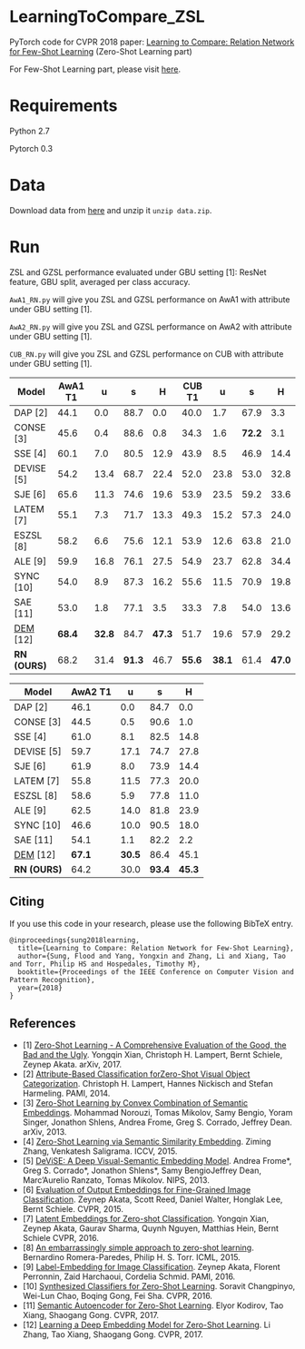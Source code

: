 # LearningToCompare_ZSL

PyTorch code for CVPR 2018 paper: [Learning to Compare: Relation Network for Few-Shot Learning](https://arxiv.org/abs/1711.06025) (Zero-Shot Learning part)

For Few-Shot Learning part, please visit [here](https://github.com/songrotek/LearningToCompare_FSL).

# Requirements

Python 2.7

Pytorch 0.3

# Data
Download data from [here](http://www.robots.ox.ac.uk/~lz/DEM_cvpr2017/data.zip) and unzip it `unzip data.zip`.

# Run
ZSL and GZSL performance evaluated under GBU setting [1]: ResNet feature, GBU split, averaged per class accuracy.

`AwA1_RN.py` will give you ZSL and GZSL performance on AwA1 with attribute under GBU setting [1].

`AwA2_RN.py` will give you ZSL and GZSL performance on AwA2 with attribute under GBU setting [1].

`CUB_RN.py` will give you ZSL and GZSL performance on CUB with attribute under GBU setting [1].


| Model      |   AwA1 T1    |    u    |    s    |    H    |   CUB T1    |    u    |    s    |    H    |
|------------|---------|---------|---------|---------|---------|---------|---------|---------|
| DAP [2]      |   44.1  |   0.0   |   88.7  |   0.0   |   40.0  |   1.7   |   67.9  |   3.3   |
| CONSE [3]     |   45.6  |   0.4   |   88.6  |   0.8   |   34.3  |   1.6   |   **72.2**  |   3.1   |
| SSE [4]       |   60.1  |   7.0   |   80.5  |   12.9  |   43.9  |   8.5   |   46.9  |   14.4  |
| DEVISE [5]    |   54.2  |   13.4  |   68.7  |   22.4  |   52.0  |   23.8  |   53.0  |   32.8  |
| SJE [6]       |   65.6  |   11.3  |   74.6  |   19.6  |   53.9  |   23.5  |   59.2  |   33.6  |
| LATEM [7]     |   55.1  |   7.3   |   71.7  |   13.3  |   49.3  |   15.2  |   57.3  |   24.0  |
| ESZSL [8]     |   58.2  |   6.6   |   75.6  |   12.1  |   53.9  |   12.6  |   63.8  |   21.0  |
| ALE [9]       |   59.9  |   16.8  |   76.1  |   27.5  |   54.9  |   23.7  |   62.8  |   34.4  |
| SYNC [10]      |   54.0  |   8.9   |   87.3  |   16.2  |   55.6  |   11.5  |   70.9  |   19.8  |
| SAE [11]       |   53.0  |   1.8   |   77.1  |   3.5   |   33.3  |   7.8   |   54.0  |   13.6  |
| [DEM](https://github.com/lzrobots/DeepEmbeddingModel_ZSL) [12] | **68.4** | **32.8** | 84.7  |  **47.3** | 51.7  |   19.6  |  57.9  |  29.2 |
| **RN (OURS)** |68.2  | 31.4  | **91.3**   |  46.7  |  **55.6** |  **38.1**   |  61.4   |  **47.0**  |


| Model      |   AwA2 T1    |    u    |    s    |    H    | 
|------------|---------|---------|---------|---------|
| DAP [2]      |   46.1  |   0.0    |   84.7  |   0.0   |
| CONSE [3]     |   44.5  |   0.5   | 90.6|   1.0   |   
| SSE [4]       |   61.0  |   8.1   |   82.5  |   14.8  |  
| DEVISE [5]    |   59.7  |   17.1  |   74.7  |   27.8  |  
| SJE [6]       |   61.9  |   8.0   |   73.9  |   14.4  |  
| LATEM [7]     |   55.8  |   11.5  |   77.3  |   20.0  | 
| ESZSL [8]     |   58.6  |   5.9   |   77.8  |   11.0  |  
| ALE [9]       |   62.5  |   14.0  |   81.8  |   23.9  | 
| SYNC [10]     |   46.6  |   10.0  |   90.5  |   18.0  |  
| SAE [11]      |   54.1  |   1.1   |   82.2  |   2.2   | 
| [DEM](https://github.com/lzrobots/DeepEmbeddingModel_ZSL) [12] | **67.1** | **30.5** | 86.4 | 45.1| 
| **RN (OURS)** |64.2   | 30.0 | **93.4**  | **45.3** | 






## Citing

If you use this code in your research, please use the following BibTeX entry.

```
@inproceedings{sung2018learning,
  title={Learning to Compare: Relation Network for Few-Shot Learning},
  author={Sung, Flood and Yang, Yongxin and Zhang, Li and Xiang, Tao and Torr, Philip HS and Hospedales, Timothy M},
  booktitle={Proceedings of the IEEE Conference on Computer Vision and Pattern Recognition},
  year={2018}
}
```

## References

- [1] [Zero-Shot Learning - A Comprehensive Evaluation of the Good, the Bad and the Ugly](https://arxiv.org/abs/1707.00600).
  Yongqin Xian, Christoph H. Lampert, Bernt Schiele, Zeynep Akata.
  arXiv, 2017.
- [2] [Attribute-Based Classification forZero-Shot Visual Object Categorization](https://cvml.ist.ac.at/papers/lampert-pami2013.pdf).
  Christoph H. Lampert, Hannes Nickisch and Stefan Harmeling.
  PAMI, 2014.
- [3] [Zero-Shot Learning by Convex Combination of Semantic Embeddings](https://arxiv.org/abs/1312.5650).
  Mohammad Norouzi, Tomas Mikolov, Samy Bengio, Yoram Singer, Jonathon Shlens, Andrea Frome, Greg S. Corrado, Jeffrey Dean.
  arXiv, 2013.
- [4] [Zero-Shot Learning via Semantic Similarity Embedding](https://arxiv.org/abs/1509.04767).
  Ziming Zhang, Venkatesh Saligrama.
  ICCV, 2015.
- [5] [DeViSE: A Deep Visual-Semantic Embedding Model](http://papers.nips.cc/paper/5204-devise-a-deep-visual-semantic-embedding-model.pdf).
  Andrea Frome*, Greg S. Corrado*, Jonathon Shlens*, Samy BengioJeffrey Dean, Marc’Aurelio Ranzato, Tomas Mikolov.
  NIPS, 2013.
- [6] [Evaluation of Output Embeddings for Fine-Grained Image Classification](https://arxiv.org/abs/1409.8403).
  Zeynep Akata, Scott Reed, Daniel Walter, Honglak Lee, Bernt Schiele.
  CVPR, 2015.
- [7] [Latent Embeddings for Zero-shot Classification](https://arxiv.org/abs/1603.08895).
  Yongqin Xian, Zeynep Akata, Gaurav Sharma, Quynh Nguyen, Matthias Hein, Bernt Schiele
  CVPR, 2016.
- [8] [An embarrassingly simple approach to zero-shot learning](http://proceedings.mlr.press/v37/romera-paredes15.pdf).
  Bernardino Romera-Paredes, Philip H. S. Torr.
  ICML, 2015.
- [9] [Label-Embedding for Image Classification](https://arxiv.org/abs/1503.08677).
  Zeynep Akata, Florent Perronnin, Zaid Harchaoui, Cordelia Schmid.
  PAMI, 2016.
- [10] [Synthesized Classifiers for Zero-Shot Learning](https://arxiv.org/abs/1603.00550).
  Soravit Changpinyo, Wei-Lun Chao, Boqing Gong, Fei Sha.
  CVPR, 2016.
- [11] [Semantic Autoencoder for Zero-Shot Learning](https://arxiv.org/abs/1704.08345).
  Elyor Kodirov, Tao Xiang, Shaogang Gong.
  CVPR, 2017.
- [12] [Learning a Deep Embedding Model for Zero-Shot Learning](https://arxiv.org/abs/1611.05088).
  Li Zhang, Tao Xiang, Shaogang Gong.
  CVPR, 2017.
